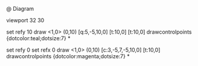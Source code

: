 

@ Diagram

  viewport 32 30

  set refy 10
  draw <1,0> (0,10) [q:5,-5,10,0] [t:10,0] [t:10,0]
  drawcontrolpoints {dotcolor:teal;dotsize:7} *

  set refy 0
  set refx 0
  draw <1,0> (0,10) [c:3,-5,7,-5,10,0] [t:10,0]
  drawcontrolpoints {dotcolor:magenta;dotsize:7} *

